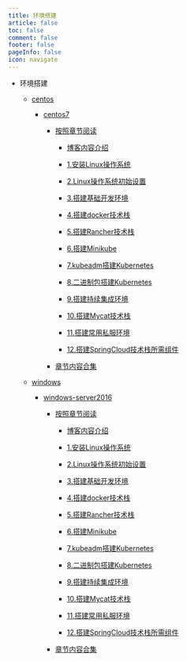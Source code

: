 ```yaml
---
title: 环境搭建
article: false
toc: false
comment: false
footer: false
pageInfo: false
icon: navigate
---
```


- 环境搭建

    - <a class="breadcrumb-link" href="centos">centos</a>

        - <a class="breadcrumb-link" href="centos/centos7">centos7</a>

            - <a class="breadcrumb-link" href="centos/centos7/shardings">按照章节阅读</a>


                - <a class="breadcrumb-link" href="centos/centos7/shardings/centos7-chapter-0.博客内容介绍.html">博客内容介绍</a>

                - <a class="breadcrumb-link" href="centos/centos7/shardings/centos7-chapter-1.安装Linux操作系统.html">1.安装Linux操作系统</a>

                - <a class="breadcrumb-link" href="centos/centos7/shardings/centos7-chapter-2.Linux操作系统初始设置.html">2.Linux操作系统初始设置</a>

                - <a class="breadcrumb-link" href="centos/centos7/shardings/centos7-chapter-3.搭建基础开发环境.html">3.搭建基础开发环境</a>

                - <a class="breadcrumb-link" href="centos/centos7/shardings/centos7-chapter-4.搭建docker技术栈.html">4.搭建docker技术栈</a>

                - <a class="breadcrumb-link" href="centos/centos7/shardings/centos7-chapter-5.搭建Rancher技术栈.html">5.搭建Rancher技术栈</a>

                - <a class="breadcrumb-link" href="centos/centos7/shardings/centos7-chapter-6.搭建Minikube.html">6.搭建Minikube</a>

                - <a class="breadcrumb-link" href="centos/centos7/shardings/centos7-chapter-7.kubeadm搭建Kubernetes.html">7.kubeadm搭建Kubernetes</a>

                - <a class="breadcrumb-link" href="centos/centos7/shardings/centos7-chapter-8.二进制包搭建Kubernetes.html">8.二进制包搭建Kubernetes</a>

                - <a class="breadcrumb-link" href="centos/centos7/shardings/centos7-chapter-9.搭建持续集成环境.html">9.搭建持续集成环境</a>

                - <a class="breadcrumb-link" href="centos/centos7/shardings/centos7-chapter-10.搭建Mycat技术栈.html">10.搭建Mycat技术栈</a>

                - <a class="breadcrumb-link" href="centos/centos7/shardings/centos7-chapter-11.搭建常用私服环境.html">11.搭建常用私服环境</a>

                - <a class="breadcrumb-link" href="centos/centos7/shardings/centos7-chapter-12.搭建SpringCloud技术栈所需组件.html">12.搭建SpringCloud技术栈所需组件</a>

            - <a class="breadcrumb-link" href="centos/centos7/centos7.html#intro">章节内容合集</a>


    - <a class="breadcrumb-link" href="windows">windows</a>

        - <a class="breadcrumb-link" href="windows/windows-server2016">windows-server2016</a>

            - <a class="breadcrumb-link" href="windows/windows-server2016/shardings">按照章节阅读</a>


                - <a class="breadcrumb-link" href="windows/windows-server2016/shardings/windows-server2016-chapter-0.博客内容介绍.html">博客内容介绍</a>

                - <a class="breadcrumb-link" href="windows/windows-server2016/shardings/windows-server2016-chapter-1.安装Linux操作系统.html">1.安装Linux操作系统</a>

                - <a class="breadcrumb-link" href="windows/windows-server2016/shardings/windows-server2016-chapter-2.Linux操作系统初始设置.html">2.Linux操作系统初始设置</a>

                - <a class="breadcrumb-link" href="windows/windows-server2016/shardings/windows-server2016-chapter-3.搭建基础开发环境.html">3.搭建基础开发环境</a>

                - <a class="breadcrumb-link" href="windows/windows-server2016/shardings/windows-server2016-chapter-4.搭建docker技术栈.html">4.搭建docker技术栈</a>

                - <a class="breadcrumb-link" href="windows/windows-server2016/shardings/windows-server2016-chapter-5.搭建Rancher技术栈.html">5.搭建Rancher技术栈</a>

                - <a class="breadcrumb-link" href="windows/windows-server2016/shardings/windows-server2016-chapter-6.搭建Minikube.html">6.搭建Minikube</a>

                - <a class="breadcrumb-link" href="windows/windows-server2016/shardings/windows-server2016-chapter-7.kubeadm搭建Kubernetes.html">7.kubeadm搭建Kubernetes</a>

                - <a class="breadcrumb-link" href="windows/windows-server2016/shardings/windows-server2016-chapter-8.二进制包搭建Kubernetes.html">8.二进制包搭建Kubernetes</a>

                - <a class="breadcrumb-link" href="windows/windows-server2016/shardings/windows-server2016-chapter-9.搭建持续集成环境.html">9.搭建持续集成环境</a>

                - <a class="breadcrumb-link" href="windows/windows-server2016/shardings/windows-server2016-chapter-10.搭建Mycat技术栈.html">10.搭建Mycat技术栈</a>

                - <a class="breadcrumb-link" href="windows/windows-server2016/shardings/windows-server2016-chapter-11.搭建常用私服环境.html">11.搭建常用私服环境</a>

                - <a class="breadcrumb-link" href="windows/windows-server2016/shardings/windows-server2016-chapter-12.搭建SpringCloud技术栈所需组件.html">12.搭建SpringCloud技术栈所需组件</a>

            - <a class="breadcrumb-link" href="windows/windows-server2016/windows-server2016.html#intro">章节内容合集</a>
